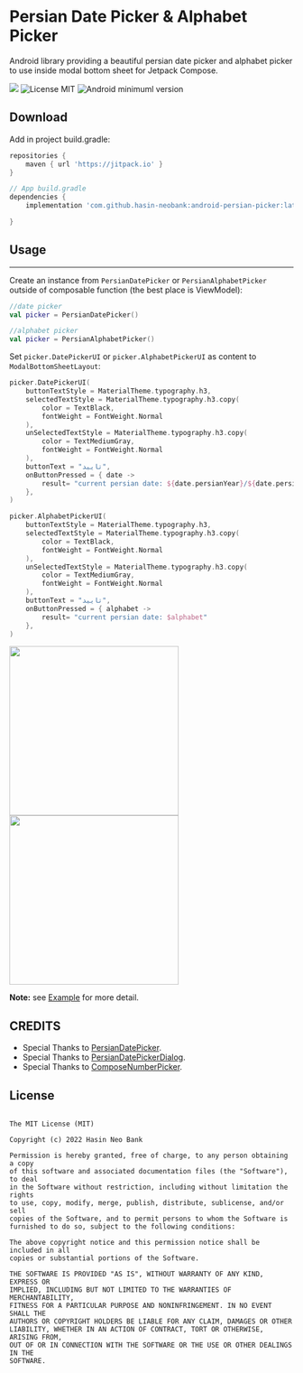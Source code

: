 # Persian Date Picker & Alphabet Picker
Android library providing a beautiful persian date picker and alphabet picker to use inside modal bottom sheet for Jetpack Compose.

[![](https://jitpack.io/v/hasin-neobank/android-persian-picker.svg)](https://jitpack.io/#hasin-neobank/android-persian-picker)
![License MIT](https://img.shields.io/badge/MIT-9E9F9F?style=flat-square&label=License)
![Android minimuml version](https://img.shields.io/badge/21+-9E9F9F?style=flat-square&label=Minimum&logo=android)


Download
--------
Add in project build.gradle:

```gradle
repositories {
    maven { url 'https://jitpack.io' }
}

// App build.gradle
dependencies {
    implementation 'com.github.hasin-neobank:android-persian-picker:latestVersion'

}
```

## Usage
--------
Create an instance from `PersianDatePicker` or `PersianAlphabetPicker` outside of composable function (the best place is ViewModel):

```kotlin
//date picker
val picker = PersianDatePicker()
```
```kotlin
//alphabet picker
val picker = PersianAlphabetPicker()
```
Set `picker.DatePickerUI` or `picker.AlphabetPickerUI` as content to `ModalBottomSheetLayout`:

```kotlin
picker.DatePickerUI(
    buttonTextStyle = MaterialTheme.typography.h3,
    selectedTextStyle = MaterialTheme.typography.h3.copy(
        color = TextBlack,
        fontWeight = FontWeight.Normal
    ),
    unSelectedTextStyle = MaterialTheme.typography.h3.copy(
        color = TextMediumGray,
        fontWeight = FontWeight.Normal
    ),
    buttonText = "تایید",
    onButtonPressed = { date ->
        result= "current persian date: ${date.persianYear}/${date.persianMonth}/${date.persianDay}"
    },
)
```

```kotlin
picker.AlphabetPickerUI(
    buttonTextStyle = MaterialTheme.typography.h3,
    selectedTextStyle = MaterialTheme.typography.h3.copy(
        color = TextBlack,
        fontWeight = FontWeight.Normal
    ),
    unSelectedTextStyle = MaterialTheme.typography.h3.copy(
        color = TextMediumGray,
        fontWeight = FontWeight.Normal
    ),
    buttonText = "تایید",
    onButtonPressed = { alphabet ->
        result= "current persian date: $alphabet"
    },
)
```

<img src="https://user-images.githubusercontent.com/67331684/182156346-47f02adb-b968-47db-bee7-5e0f96c80152.jpg" width="300"> <img src="https://user-images.githubusercontent.com/67331684/182156523-80404675-cb03-47f6-9a29-c06ec47cd4c4.jpg" width="300">

**Note:** see [Example](app/src/main/java/com/example/picker/MainActivity.kt) for more detail.

## CREDITS
* Special Thanks to [PersianDatePicker](https://github.com/alibehzadian/PersianDatePicker).
* Special Thanks to [PersianDatePickerDialog](https://github.com/aliab/Persian-Date-Picker-Dialog).
* Special Thanks to [ComposeNumberPicker](https://github.com/ChargeMap/Compose-NumberPicker).

## License
```
   
The MIT License (MIT)

Copyright (c) 2022 Hasin Neo Bank

Permission is hereby granted, free of charge, to any person obtaining a copy
of this software and associated documentation files (the "Software"), to deal
in the Software without restriction, including without limitation the rights
to use, copy, modify, merge, publish, distribute, sublicense, and/or sell
copies of the Software, and to permit persons to whom the Software is
furnished to do so, subject to the following conditions:

The above copyright notice and this permission notice shall be included in all
copies or substantial portions of the Software.

THE SOFTWARE IS PROVIDED "AS IS", WITHOUT WARRANTY OF ANY KIND, EXPRESS OR
IMPLIED, INCLUDING BUT NOT LIMITED TO THE WARRANTIES OF MERCHANTABILITY,
FITNESS FOR A PARTICULAR PURPOSE AND NONINFRINGEMENT. IN NO EVENT SHALL THE
AUTHORS OR COPYRIGHT HOLDERS BE LIABLE FOR ANY CLAIM, DAMAGES OR OTHER
LIABILITY, WHETHER IN AN ACTION OF CONTRACT, TORT OR OTHERWISE, ARISING FROM,
OUT OF OR IN CONNECTION WITH THE SOFTWARE OR THE USE OR OTHER DEALINGS IN THE
SOFTWARE.

```